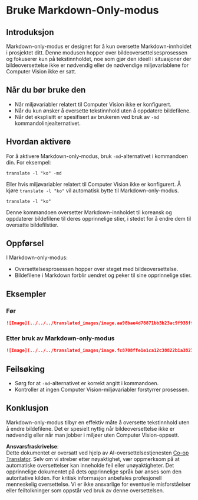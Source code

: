 <!--
CO_OP_TRANSLATOR_METADATA:
{
  "original_hash": "9b1b247a8d0f1736459e0e9ede0d9c92",
  "translation_date": "2025-06-12T11:41:07+00:00",
  "source_file": "getting_started/markdown-only-mode.md",
  "language_code": "no"
}
-->
# Bruke Markdown-Only-modus

## Introduksjon
Markdown-only-modus er designet for å kun oversette Markdown-innholdet i prosjektet ditt. Denne modusen hopper over bildeoversettelsesprosessen og fokuserer kun på tekstinnholdet, noe som gjør den ideell i situasjoner der bildeoversettelse ikke er nødvendig eller de nødvendige miljøvariablene for Computer Vision ikke er satt.

## Når du bør bruke den
- Når miljøvariabler relatert til Computer Vision ikke er konfigurert.
- Når du kun ønsker å oversette tekstinnhold uten å oppdatere bildefilene.
- Når det eksplisitt er spesifisert av brukeren ved bruk av `-md` kommandolinjealternativet.

## Hvordan aktivere
For å aktivere Markdown-only-modus, bruk `-md`-alternativet i kommandoen din. For eksempel:
```
translate -l "ko" -md
```

Eller hvis miljøvariabler relatert til Computer Vision ikke er konfigurert. Å kjøre `translate -l "ko"` vil automatisk bytte til Markdown-only-modus.

```
translate -l "ko"
```

Denne kommandoen oversetter Markdown-innholdet til koreansk og oppdaterer bildefilene til deres opprinnelige stier, i stedet for å endre dem til oversatte bildefilstier.

## Oppførsel
I Markdown-only-modus:
- Oversettelsesprosessen hopper over steget med bildeoversettelse.
- Bildefilene i Markdown forblir uendret og peker til sine opprinnelige stier.

## Eksempler
### Før
```markdown
![Image](../../../translated_images/image.aa98bae4d78871bb3b23ac9f938ff86539da4cd6fb4c52dafedc4665135c3d61.no.png)
```
### Etter bruk av Markdown-only-modus
```markdown
![Image](../../../translated_images/image.fc8708ffe1e1ca12c38822b1a382726da4b232025d1daa8a50ab75c8635d0c4a.no.png)
```

## Feilsøking
- Sørg for at `-md`-alternativet er korrekt angitt i kommandoen.
- Kontroller at ingen Computer Vision-miljøvariabler forstyrrer prosessen.

## Konklusjon
Markdown-only-modus tilbyr en effektiv måte å oversette tekstinnhold uten å endre bildefilene. Det er spesielt nyttig når bildeoversettelse ikke er nødvendig eller når man jobber i miljøer uten Computer Vision-oppsett.

**Ansvarsfraskrivelse**:  
Dette dokumentet er oversatt ved hjelp av AI-oversettelsestjenesten [Co-op Translator](https://github.com/Azure/co-op-translator). Selv om vi streber etter nøyaktighet, vær oppmerksom på at automatiske oversettelser kan inneholde feil eller unøyaktigheter. Det opprinnelige dokumentet på dets opprinnelige språk bør anses som den autoritative kilden. For kritisk informasjon anbefales profesjonell menneskelig oversettelse. Vi er ikke ansvarlige for eventuelle misforståelser eller feiltolkninger som oppstår ved bruk av denne oversettelsen.